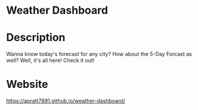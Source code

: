 # Weather Dashboard

# Description
Wanna know today's forecast for any city? How about the 5-Day Forcast as well? Well, it's all here! Check it out!

# Website
https://apratt7891.github.io/weather-dashboard/

